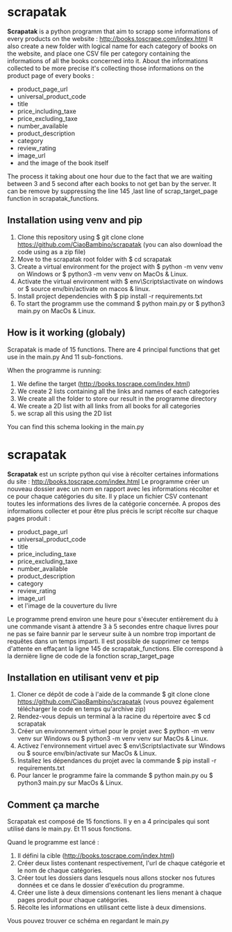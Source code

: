 # scrapatak


__Scrapatak__ is a python programm that aim to scrapp some informations of every products on the website : http://books.toscrape.com/index.html
It also create a new folder with logical name for each category of books on the website, and place one CSV file per category containing the informations of all the books concerned into it.
About the informations collected to be more precise it's collecting those informations on the product page of every books : 
* product_page_url 
* universal_product_code 
* title 
* price_including_taxe
* price_excluding_taxe 
* number_available 
* product_description 
* category 
* review_rating 
* image_url
* and the image of the book itself

The process it taking about one hour due to the fact that we are waiting between 3 and 5 second after each books to not get ban by the server.
It can be remove by suppressing the line 145 ,last line of scrap_target_page function in scrapatak_functions.

## Installation using venv and pip

1. Clone this repository using $ git clone clone https://github.com/CiaoBambino/scrapatak (you can also download the code using as a zip file)
2. Move to the scrapatak root folder with $ cd scrapatak
3. Create a virtual environment for the project with $ python -m venv venv on Windows or $ python3 -m venv venv on MacOs & Linux.
4. Activate the virtual environment with $ env\Scripts\activate on windows or $ source env/bin/activate on macos & linux.
5. Install project dependencies with $ pip install -r requirements.txt
6. To start the programm use the command $ python main.py or $ python3 main.py on MacOs & Linux.

## How is it working (globaly)

Scrapatak is made of 15 functions.
There are 4 principal functions that get use in the main.py
And 11 sub-fonctions.

When the programme is running:

1. We define the target (http://books.toscrape.com/index.html)
2. We create 2 lists containing all the links and names of each categories
3. We create all the folder to store our result in the programme directory
4. We create a 2D list with all links from all books for all categories
5. we scrap all this using the 2D list

You can find this schema looking in the main.py 



# scrapatak


__Scrapatak__ est un scripte python qui vise à récolter certaines informations du site : http://books.toscrape.com/index.html
Le programme créer un nouveau dossier avec un nom en rapport avec les informations récolter et ce pour chaque catégories du site. Il y place un fichier CSV contenant toutes les informations des livres de la catégorie concernée.
A propos des informations collecter et pour être plus précis le script récolte sur chaque pages produit : 
* product_page_url 
* universal_product_code 
* title 
* price_including_taxe
* price_excluding_taxe 
* number_available 
* product_description 
* category 
* review_rating 
* image_url
* et l'image de la couverture du livre

Le programme prend environ une heure pour s'éxecuter entièrement du à une commande visant à attendre 3 à 5 secondes entre chaque livres pour ne pas se faire bannir par le serveur suite à un nombre trop important de requêtes dans un temps imparti.
Il est possible de supprimer ce temps d'attente en effaçant la ligne 145 de scrapatak_functions. Elle correspond à la dernière ligne de code de la fonction scrap_target_page

## Installation en utilisant venv et pip

1. Cloner ce dépôt de code à l'aide de la commande $ git clone clone https://github.com/CiaoBambino/scrapatak (vous pouvez également télécharger le code en temps qu'archive zip)
2. Rendez-vous depuis un terminal à la racine du répertoire avec $ cd scrapatak
3. Créer un environnement virtuel pour le projet avec $ python -m venv venv sur Windows ou $ python3 -m venv venv sur MacOs & Linux.
4. Activez l'environnement virtuel avec $ env\Scripts\activate sur Windows ou $ source env/bin/activate sur MacOs & Linux.
5. Installez les dépendances du projet avec la commande $ pip install -r requirements.txt
6. Pour lancer le programme faire la commande $ python main.py ou $ python3 main.py sur MacOs & Linux.

## Comment ça marche

Scrapatak est composé de 15 fonctions.
Il y en a 4 principales qui sont utilisé dans le main.py.
Et 11 sous fonctions.

Quand le programme est lancé :

1. Il défini la cible (http://books.toscrape.com/index.html)
2. Créer deux listes contenant respectivement, l'url de chaque catégorie et le nom de chaque catégories.
3. Créer tout les dossiers dans lesquels nous allons stocker nos futures données et ce dans le dossier d'exécution du programme.
4. Créer une liste à deux dimensions contenant les liens menant à chaque pages produit pour chaque catégories.
5. Récolte les informations en utilisant cette liste à deux dimensions.

Vous pouvez trouver ce schéma en regardant le main.py 


